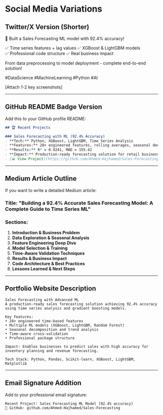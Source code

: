 # Social Media Variations

## Twitter/X Version (Shorter)

🚀 Built a Sales Forecasting ML model with 92.4% accuracy! 

✅ Time series features + lag values
✅ XGBoost & LightGBM models  
✅ Professional code structure
✅ Real business impact

From data preprocessing to model deployment - complete end-to-end solution! 

#DataScience #MachineLearning #Python #AI

[Attach 1-2 key screenshots]

---

## GitHub README Badge Version

Add this to your GitHub profile README:

```markdown
## 🏆 Recent Projects

### Sales Forecasting with ML (92.4% Accuracy)
- **Tech:** Python, XGBoost, LightGBM, Time Series Analysis
- **Features:** 28+ engineered features, rolling averages, seasonal decomposition
- **Results:** R² = 0.9241, MAE = 155.42
- **Impact:** Production-ready forecasting solution for retail business
- [📊 View Project](https://github.com/Ahmed-Hajhamed/Sales-Forecasting)
```

---

## Medium Article Outline

If you want to write a detailed Medium article:

### Title: "Building a 92.4% Accurate Sales Forecasting Model: A Complete Guide to Time Series ML"

### Sections:
1. **Introduction & Business Problem**
2. **Data Exploration & Seasonal Analysis** 
3. **Feature Engineering Deep Dive**
4. **Model Selection & Training**
5. **Time-Aware Validation Techniques**
6. **Results & Business Impact**
7. **Code Architecture & Best Practices**
8. **Lessons Learned & Next Steps**

---

## Portfolio Website Description

```
Sales Forecasting with Advanced ML
A production-ready sales forecasting solution achieving 92.4% accuracy using time series analysis and gradient boosting models.

Key Features:
• 28+ engineered time-based features
• Multiple ML models (XGBoost, LightGBM, Random Forest)
• Seasonal decomposition and trend analysis
• Time-aware cross-validation
• Professional package structure

Impact: Enables businesses to predict sales with high accuracy for inventory planning and revenue forecasting.

Tech Stack: Python, Pandas, Scikit-learn, XGBoost, LightGBM, Matplotlib
```

---

## Email Signature Addition

Add to your professional email signature:

```
Recent Project: Sales Forecasting ML Model (92.4% accuracy)
🔗 GitHub: github.com/Ahmed-Hajhamed/Sales-Forecasting
```

